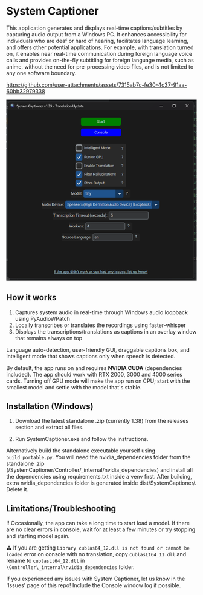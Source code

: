 # System Captioner

This application generates and displays real-time captions/subtitles by capturing audio output from a Windows PC. It enhances accessibility for individuals who are deaf or hard of hearing, facilitates language learning, and offers other potential applications. For example, with translation turned on, it enables near real-time communication during foreign language voice calls and provides on-the-fly subtitling for foreign language media, such as anime, without the need for pre-processing video files, and is not limited to any one software boundary.


https://github.com/user-attachments/assets/7315ab7c-fe30-4c37-91aa-60bb32979338

![ Main User Interface](DemoMedia/demo1.png)

## How it works

1. Captures system audio in real-time through Windows audio loopback using PyAudioWPatch
2. Locally transcribes or translates the recordings using faster-whisper
3. Displays the transcriptions/translations as captions in an overlay window that remains always on top


Language auto-detection, user-friendly GUI, draggable captions box, and intelligent mode that shows captions only when speech is detected.

By default, the app runs on and requires **NVIDIA CUDA** (dependencies included). The app should work with RTX 2000, 3000 and 4000 series cards. Turning off GPU mode will make the app run on CPU; start with the smallest model and settle with the model that's stable. 

## Installation (Windows)

1. Download the latest standalone .zip (currently 1.38) from the releases section and extract all files. 
 
2. Run SystemCaptioner.exe and follow the instructions.

Alternatively build the standalone executable yourself using `build_portable.py`. You will need the nvidia_dependencies folder from the standalone .zip (/SystemCaptioner/Controller/_internal/nvidia_dependencies) and install all the dependencies using requirements.txt inside a venv first. After building, extra nvidia_dependencies folder is generated inside dist/SystemCaptioner/. Delete it. 

## Limitations/Troubleshooting 

‼️ Occasionally, the app can take a long time to start load a model. If there are no clear errors in console, wait for at least a few minutes or try stopping and starting model again. 

⚠️ If you are getting `Library cublas64_12.dll is not found or cannot be loaded` error on console with no translation, copy `cublasLt64_11.dll` and rename to `cublasLt64_12.dll` in `\Controller\_internal\nvidia_dependencies` folder.

If you experienced any issues with System Captioner, let us know in the 'Issues' page of this repo! Include the Console window log if possible. 
